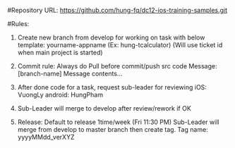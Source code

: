 #Repository URL:
https://github.com/hung-fq/dc12-ios-training-samples.git

#Rules:

1. Create new branch from develop for working on task with below template:
	yourname-appname (Ex: hung-tcalculator)
	(Will use ticket id when main project is started)

2. Commit rule:
	Always do Pull before commit/push src code
	Message: [branch-name] Message contents...

3. After done code for a task, request sub-leader for reviewing
	iOS: VuongLy
	android: HungPham

3. Sub-Leader will merge to develop after review/rework if OK

4. Release:
	Default to release 1time/week (Fri 11:30 PM)
	Sub-Leader will merge from develop to master branch then create tag.
	Tag name: yyyyMMdd_verXYZ